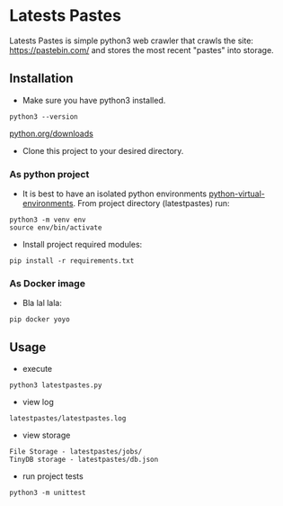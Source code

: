 # Latests Pastes

Latests Pastes is simple python3 web crawler that crawls the site: https://pastebin.com/ and stores the most recent "pastes" into storage. 

## Installation

* Make sure you have python3 installed.
```
python3 --version
```
[python.org/downloads](https://www.python.org/downloads/)
* Clone this project to your desired directory.

### As python project

* It is best to have an isolated python environments [python-virtual-environments](https://realpython.com/python-virtual-environments-a-primer/). From project directory (latestpastes) run:

```
python3 -m venv env
source env/bin/activate
```
* Install project required modules:

```
pip install -r requirements.txt
```

### As Docker image

* Bla lal lala:
```
pip docker yoyo
```

## Usage

* execute
```
python3 latestpastes.py
```
* view log
```
latestpastes/latestpastes.log
```
* view storage
```
File Storage - latestpastes/jobs/
TinyDB storage - latestpastes/db.json
```
* run project tests
```
python3 -m unittest
```





